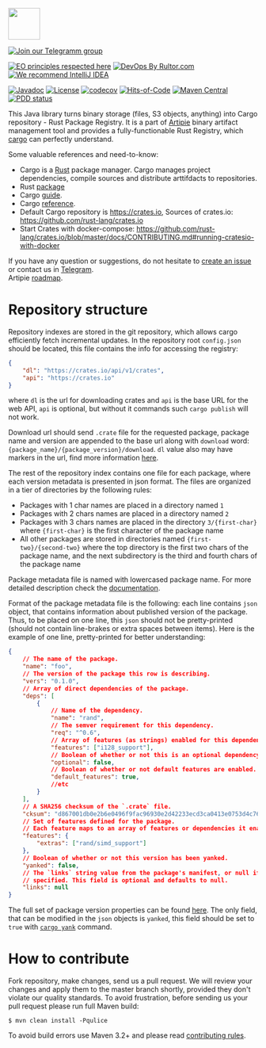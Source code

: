<a href="http://artipie.com"><img src="https://www.artipie.com/logo.svg" width="64px" height="64px"/></a>

[![Join our Telegramm group](https://img.shields.io/badge/Join%20us-Telegram-blue?&logo=telegram&?link=http://right&link=http://t.me/artipie)](http://t.me/artipie)

[![EO principles respected here](https://www.elegantobjects.org/badge.svg)](https://www.elegantobjects.org)
[![DevOps By Rultor.com](http://www.rultor.com/b/artipie/cargo-adapter)](http://www.rultor.com/p/artipie/cargo-adapter)
[![We recommend IntelliJ IDEA](https://www.elegantobjects.org/intellij-idea.svg)](https://www.jetbrains.com/idea/)

[![Javadoc](http://www.javadoc.io/badge/com.artipie/cargo-adapter.svg)](http://www.javadoc.io/doc/com.artipie/cargo-adapter)
[![License](https://img.shields.io/badge/license-MIT-green.svg)](https://github.com/artipie/cargo-adapter/blob/master/LICENSE.txt)
[![codecov](https://codecov.io/gh/artipie/cargo-adapter/branch/master/graph/badge.svg)](https://codecov.io/gh/artipie/cargo-adapter)
[![Hits-of-Code](https://hitsofcode.com/github/artipie/cargo-adapter)](https://hitsofcode.com/view/github/artipie/cargo-adapter)
[![Maven Central](https://img.shields.io/maven-central/v/com.artipie/cargo-adapter.svg)](https://maven-badges.herokuapp.com/maven-central/com.artipie/cargo-adapter)
[![PDD status](http://www.0pdd.com/svg?name=artipie/cargo-adapter)](http://www.0pdd.com/p?name=artipie/cargo-adapter)

This Java library turns binary storage (files, S3 objects, anything) into Cargo repository - 
Rust Package Registry. It is a part of [Artipie](https://github.com/artipie) binary artifact management tool 
and provides a fully-functionable Rust Registry, which [cargo](https://doc.rust-lang.org/book/ch01-03-hello-cargo.html) can perfectly understand.

Some valuable references and need-to-know:
- Cargo is a [Rust](https://www.rust-lang.org/) package manager. Cargo manages project dependencies, 
compile sources and distribute arttifdacts to repositories. 
- Rust [package](https://doc.rust-lang.org/cargo/appendix/glossary.html#package)
- Cargo [guide](https://doc.rust-lang.org/cargo/guide/index.html).
- Cargo [reference](https://doc.rust-lang.org/cargo/reference/index.html).
- Default Cargo repository is https://crates.io, Sources of crates.io: https://github.com/rust-lang/crates.io
- Start Crates with docker-compose: https://github.com/rust-lang/crates.io/blob/master/docs/CONTRIBUTING.md#running-cratesio-with-docker

If you have any question or suggestions, do not hesitate to [create an issue](https://github.com/artipie/cargo-adapter/issues/new) or contact us in
[Telegram](https://t.me/artipie).  
Artipie [roadmap](https://github.com/orgs/artipie/projects/3).

# Repository structure
Repository indexes are stored in the git repository, which allows cargo efficiently fetch incremental updates. 
In the repository root `config.json` should be located, this file contains the info for accessing the 
registry:
```json
{
    "dl": "https://crates.io/api/v1/crates",
    "api": "https://crates.io"
}
```
where `dl` is the url for downloading crates and `api` is the base URL for the web API, 
`api` is optional, but without it commands such `cargo publish` will not work.

Download url should send `.crate` file for the requested package, package name and version are appended 
to the base url along with `download` word: `{package_name}/{package_version}/download`. `dl` value
also may have markers in the url, find more information [here](https://doc.rust-lang.org/cargo/reference/registries.html#index-format).

The rest of the repository index contains one file for each package, where each version metadata is
presented in json format. The files are organized in a tier of directories by the following rules:
- Packages with 1 char names are placed in a directory named `1`
- Packages with 2 chars names are placed in a directory named `2`
- Packages with 3 chars names are placed in the directory `3/{first-char}` where `{first-char}` is 
the first character of the package name
- All other packages are stored in directories named `{first-two}/{second-two}` where the top directory 
is the first two chars of the package name, and the next subdirectory is the third and fourth chars of the package name

Package metadata file is named with lowercased package name. For more detailed description check the 
[documentation](https://doc.rust-lang.org/cargo/reference/registries.html#index-format).

Format of the package metadata file is the following: each line contains `json` object, that contains
information about published version of the package. Thus, to be placed on one line, this `json` should
not be pretty-printed (should not contain line-brakes or extra spaces between items). 
Here is the example of one line, pretty-printed for better understanding:
```json
{
    // The name of the package.
    "name": "foo",
    // The version of the package this row is describing.
    "vers": "0.1.0",
    // Array of direct dependencies of the package.
    "deps": [
        {
            // Name of the dependency.
            "name": "rand",
            // The semver requirement for this dependency.
            "req": "^0.6",
            // Array of features (as strings) enabled for this dependency.
            "features": ["i128_support"],
            // Boolean of whether or not this is an optional dependency.
            "optional": false,
            // Boolean of whether or not default features are enabled.
            "default_features": true,
            //etc
        }
    ],
    // A SHA256 checksum of the `.crate` file.
    "cksum": "d867001db0e2b6e0496f9fac96930e2d42233ecd3ca0413e0753d4c7695d289c",
    // Set of features defined for the package.
    // Each feature maps to an array of features or dependencies it enables.
    "features": {
        "extras": ["rand/simd_support"]
    },
    // Boolean of whether or not this version has been yanked.
    "yanked": false,
    // The `links` string value from the package's manifest, or null if not
    // specified. This field is optional and defaults to null.
    "links": null
}
```
The full set of package version properties can be found [here](https://doc.rust-lang.org/cargo/reference/manifest.html). 
The only field, that can be modified in the `json` objects is `yanked`, this field should be set 
to `true` with [`cargo yank`](https://doc.rust-lang.org/cargo/commands/cargo-yank.html) command.

# How to contribute
Fork repository, make changes, send us a pull request. We will review your changes and apply them 
to the master branch shortly, provided they don't violate our quality standards. To avoid frustration, 
before sending us your pull request please run full Maven build:

```
$ mvn clean install -Pqulice
```

To avoid build errors use Maven 3.2+ and please read [contributing rules](https://github.com/artipie/artipie/blob/master/CONTRIBUTING.md).
